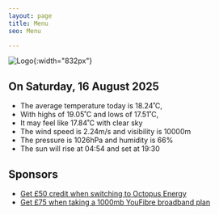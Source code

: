 ```yaml
---
layout: page
title: Menu
seo: Menu

---
```


![Logo](/images/logo.jpg){:width="832px"}

<!-- weather_marker starts -->
## On Saturday, 16 August 2025

- The average temperature today is 18.24˚C,
- With highs of 19.05˚C and lows of 17.51˚C,
- It may feel like 17.84˚C with clear sky
- The wind speed is 2.24m/s and visibility is 10000m
- The pressure is 1026hPa and humidity is 66%
- The sun will rise at 04:54 and set at 19:30

<!-- weather_marker ends -->

## Sponsors

- [Get £50 credit when switching to Octopus Energy](https://bit.ly/3oD1nnS)
- [Get £75 when taking a 1000mb YouFibre broadband plan](https://aklam.io/91zWhU?)

